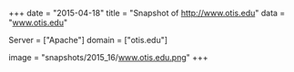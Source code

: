 
+++
date = "2015-04-18"
title = "Snapshot of http://www.otis.edu"
data = "www.otis.edu"

Server = ["Apache"]
domain = ["otis.edu"]

  image = "snapshots/2015_16/www.otis.edu.png"
+++
#
